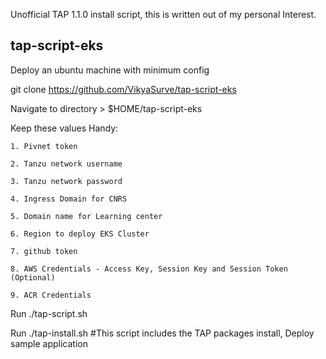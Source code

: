 Unofficial TAP 1.1.0 install script, this is written out of my personal Interest.

## tap-script-eks

Deploy an ubuntu machine with minimum config

git clone https://github.com/VikyaSurve/tap-script-eks

Navigate to directory > $HOME/tap-script-eks

Keep these values Handy: 

    1. Pivnet token
    
    2. Tanzu network username
    
    3. Tanzu network password
    
    4. Ingress Domain for CNRS
    
    5. Domain name for Learning center
    
    6. Region to deploy EKS Cluster 
    
    7. github token
    
    8. AWS Credentials - Access Key, Session Key and Session Token (Optional)
    
    9. ACR Credentials
    

Run ./tap-script.sh

Run ./tap-install.sh #This script includes the TAP packages install, Deploy sample application
